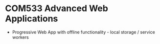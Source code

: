 # COM533 Advanced Web Applications

* Progressive Web App with offline functionality - local storage / service workers 





